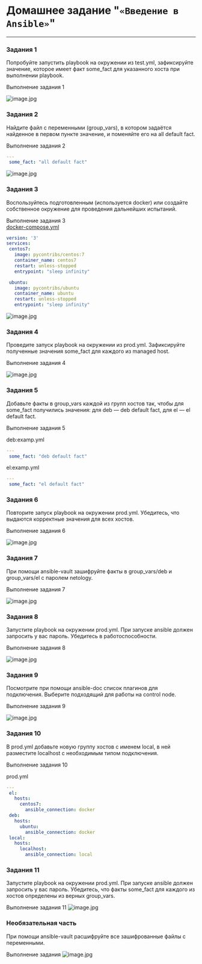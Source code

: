 # Домашнее задание "`«Введение в Ansible»`"   

---

### Задания 1
Попробуйте запустить playbook на окружении из test.yml, зафиксируйте значение, которое имеет факт some_fact для указанного хоста при выполнении playbook.

Выполнение задания 1

![image.jpg](https://github.com/Byzgaev-I/Ansible-Intro/blob/main/1.png) 


### Задания 2
Найдите файл с переменными (group_vars), в котором задаётся найденное в первом пункте значение, и поменяйте его на all default fact.

Выполнение задания 2

 ```yml
---
  some_fact: "all default fact"
```

![image.jpg](https://github.com/Byzgaev-I/Ansible-Intro/blob/main/2.png) 


### Задания 3 
Воспользуйтесь подготовленным (используется docker) или создайте собственное окружение для проведения дальнейших испытаний.

Выполнение задания 3  
[docker-compose.yml](https://github.com/Byzgaev-I/Ansible-Intro/blob/main/playbook/docker-compose.yml)
 ```yml
version: '3'
services:
  centos7:
    image: pycontribs/centos:7
    container_name: centos7
    restart: unless-stopped
    entrypoint: "sleep infinity"

  ubuntu:
    image: pycontribs/ubuntu
    container_name: ubuntu
    restart: unless-stopped
    entrypoint: "sleep infinity"
```

![image.jpg](https://github.com/Byzgaev-I/Ansible-Intro/blob/main/3.png) 

### Задания 4
Проведите запуск playbook на окружении из prod.yml. Зафиксируйте полученные значения some_fact для каждого из managed host.

Выполнение задания 4 

![image.jpg](https://github.com/Byzgaev-I/Ansible-Intro/blob/main/4.png) 


### Задания 5
Добавьте факты в group_vars каждой из групп хостов так, чтобы для some_fact получились значения: для deb — deb default fact, для el — el default fact.

Выполнение задания 5

deb:examp.yml

 ```yml
---
  some_fact: "deb default fact"
```
el:examp.yml

 ```yml
---
  some_fact: "el default fact"
```

### Задания 6
Повторите запуск playbook на окружении prod.yml. Убедитесь, что выдаются корректные значения для всех хостов.

Выполнение задания 6

![image.jpg](https://github.com/Byzgaev-I/Ansible-Intro/blob/main/6.png)

### Задания 7
При помощи ansible-vault зашифруйте факты в group_vars/deb и group_vars/el с паролем netology.

Выполнение задания 7

![image.jpg](https://github.com/Byzgaev-I/Ansible-Intro/blob/main/7.png) 


### Задания 8
Запустите playbook на окружении prod.yml. При запуске ansible должен запросить у вас пароль. Убедитесь в работоспособности.

Выполнение задания 8

![image.jpg](https://github.com/Byzgaev-I/Ansible-Intro/blob/main/9.png)


### Задания 9
Посмотрите при помощи ansible-doc список плагинов для подключения. Выберите подходящий для работы на control node.

Выполнение задания 9

![image.jpg](https://github.com/Byzgaev-I/Ansible-Intro/blob/main/9.png)

### Задания 10
В prod.yml добавьте новую группу хостов с именем local, в ней разместите localhost с необходимым типом подключения.

Выполнение задания 10

prod.yml
 ```yml
---
  el:
    hosts:
      centos7:
        ansible_connection: docker
  deb:
    hosts:
      ubuntu:
        ansible_connection: docker
  local:
    hosts:
      localhost:
        ansible_connection: local
```

### Задания 11
Запустите playbook на окружении prod.yml. При запуске ansible должен запросить у вас пароль. Убедитесь, что факты some_fact для каждого из хостов определены из верных group_vars.

Выполнение задания 11
![image.jpg](https://github.com/Byzgaev-I/Ansible-Intro/blob/main/11.png)


### Необязательная часть
При помощи ansible-vault расшифруйте все зашифрованные файлы с переменными.

Выполнение задания
![image.jpg](https://github.com/Byzgaev-I/Ansible-Intro/blob/main/Необяз%20-1.png)




















